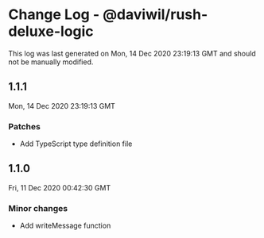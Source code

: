 # Change Log - @daviwil/rush-deluxe-logic

This log was last generated on Mon, 14 Dec 2020 23:19:13 GMT and should not be manually modified.

## 1.1.1
Mon, 14 Dec 2020 23:19:13 GMT

### Patches

- Add TypeScript type definition file

## 1.1.0
Fri, 11 Dec 2020 00:42:30 GMT

### Minor changes

- Add writeMessage function

